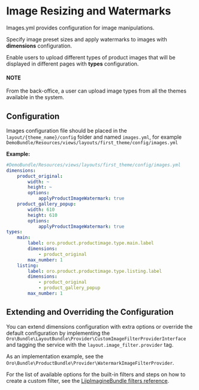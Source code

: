 # Image Resizing and Watermarks

Images.yml provides configuration for image manipulations.

Specify image preset sizes and apply watermarks to images with **dimensions** configuration.

Enable users to upload different types of product images that will be displayed in different pages with **types** configuration.

#### NOTE
From the back-office, a user can upload image types from all the themes available in the system.

## Configuration

Images configuration file should be placed in the
`layout/{theme_name}/config` folder and named `images.yml`, for
example
`DemoBundle/Resources/views/layouts/first_theme/config/images.yml`

**Example:**

```yaml
#DemoBundle/Resources/views/layouts/first_theme/config/images.yml
dimensions:
    product_original:
        width: ~
        height: ~
        options:
            applyProductImageWatermark: true
    product_gallery_popup:
        width: 610
        height: 610
        options:
            applyProductImageWatermark: true
types:
    main:
        label: oro.product.productimage.type.main.label
        dimensions:
            - product_original
        max_number: 1
    listing:
        label: oro.product.productimage.type.listing.label
        dimensions:
            - product_original
            - product_gallery_popup
        max_number: 1
```

## Extending and Overriding the Configuration

You can extend dimensions configuration with extra options or override the default configuration by implementing the `Oro\Bundle\LayoutBundle\Provider\CustomImageFilterProviderInterface` and tagging the service with the `layout.image_filter.provider` tag.

As an implementation example, see the `Oro\Bundle\ProductBundle\Provider\WatermarkImageFilterProvider`.

For the list of available options for the built-in filters and steps on how to create a custom filter, see the <a href="https://symfony.com/bundles/LiipImagineBundle/current/index.html" target="_blank">LiipImagineBundle filters reference</a>.

<!-- Frontend -->

